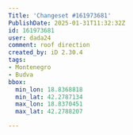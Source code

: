 ```yaml
---
Title: 'Changeset #161973681'
PublishDate: 2025-01-31T11:32:32Z
id: 161973681
user: dada24
comment: roof direction
created_by: iD 2.30.4
tags:
- Montenegro
- Budva
bbox:
  min_lon: 18.8368818
  min_lat: 42.2787134
  max_lon: 18.8370451
  max_lat: 42.2788207

---
```

